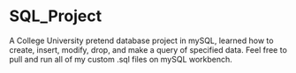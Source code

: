# SQL_Project
A College University pretend database project in mySQL, learned how to create, insert, modify, drop, and make a query of specified data. Feel free to pull and run all of my custom .sql files on mySQL workbench.

